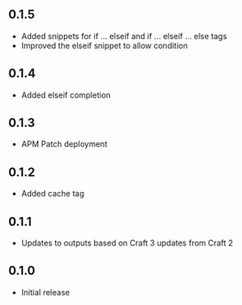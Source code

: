 ## 0.1.5
* Added snippets for if ... elseif and if ... elseif ... else tags
* Improved the elseif snippet to allow condition

## 0.1.4
* Added elseif completion

## 0.1.3
* APM Patch deployment

## 0.1.2
* Added cache tag

## 0.1.1
* Updates to outputs based on Craft 3 updates from Craft 2

## 0.1.0
* Initial release
